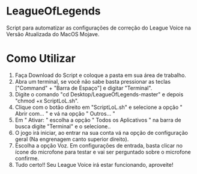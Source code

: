 # LeagueOfLegends
Script para automatizar as configurações de correção do League Voice na Versão Atualizada do MacOS Mojave.

# Como Utilizar
1. Faça Download do Script e coloque a pasta em sua área de trabalho.
2. Abra um terminal, se você não sabe basta pressionar as teclas ["Command" + "Barra de Espaço"] e digitar "Terminal".
3. Digite o comando "cd Desktop/LeagueOfLegends-master" e depois "chmod +x ScriptLoL.sh".
4. Clique com o botão direito em "ScriptLoL.sh" e selecione a opção " Abrir com... " e vá na opção " Outros... "
5. Em " Ativar: " escolha a opção  " Todos os Aplicativos " na barra de busca digite "Terminal" e o selecione..
6. O jogo irá iniciar, ao entrar na sua conta  vá na opção de configuração geral (Na engrenagem canto superior direito).
7. Escolha a opção Voz. Em configurações de entrada, basta clicar no ícone do microfone para testar e vai ser perguntado sobre o microfone confirme.
8. Tudo certo!! Seu League Voice irá estar funcionando, aproveite!
